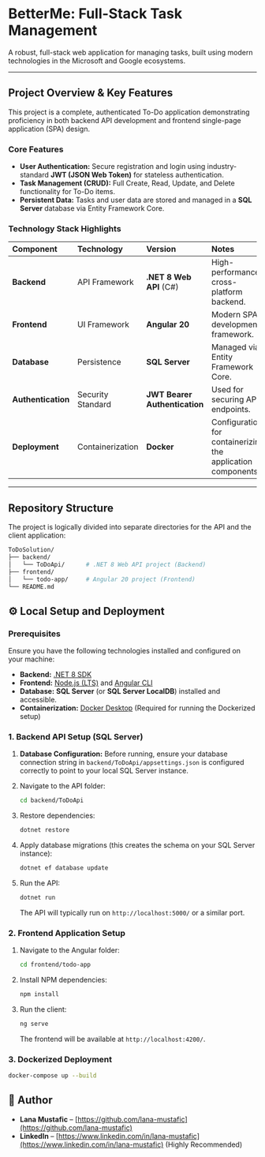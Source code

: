 #  BetterMe: Full-Stack Task Management

A robust, full-stack web application for managing tasks, built using modern technologies in the Microsoft and Google ecosystems.

---

## Project Overview & Key Features

This project is a complete, authenticated To-Do application demonstrating proficiency in both backend API development and frontend single-page application (SPA) design.

### Core Features

* **User Authentication:** Secure registration and login using industry-standard **JWT (JSON Web Token)** for stateless authentication.
* **Task Management (CRUD):** Full Create, Read, Update, and Delete functionality for To-Do items.
* **Persistent Data:** Tasks and user data are stored and managed in a **SQL Server** database via Entity Framework Core.

### Technology Stack Highlights

| Component | Technology | Version | Notes |
| :--- | :--- | :--- | :--- |
| **Backend** | API Framework | **.NET 8 Web API** (C#) | High-performance, cross-platform backend. |
| **Frontend** | UI Framework | **Angular 20** | Modern SPA development framework. |
| **Database** | Persistence | **SQL Server** | Managed via Entity Framework Core. |
| **Authentication** | Security Standard | **JWT Bearer Authentication** | Used for securing API endpoints. |
| **Deployment** | Containerization | **Docker** | Configuration for containerizing the application components. |

---

## Repository Structure

The project is logically divided into separate directories for the API and the client application:

```bash
ToDoSolution/
├── backend/
│   └── ToDoApi/      # .NET 8 Web API project (Backend)
├── frontend/
│   └── todo-app/     # Angular 20 project (Frontend)
└── README.md
```

## ⚙️ Local Setup and Deployment

### Prerequisites

Ensure you have the following technologies installed and configured on your machine:

* **Backend:** [.NET 8 SDK](https://dotnet.microsoft.com/download/dotnet/8.0)
* **Frontend:** [Node.js (LTS)](https://nodejs.org/en) and [Angular CLI](https://angular.io/cli)
* **Database:** **SQL Server** (or **SQL Server LocalDB**) installed and accessible.
* **Containerization:** [Docker Desktop](https://www.docker.com/products/docker-desktop/) (Required for running the Dockerized setup)

### 1. Backend API Setup (SQL Server)

1.  **Database Configuration:** Before running, ensure your database connection string in `backend/ToDoApi/appsettings.json` is configured correctly to point to your local SQL Server instance.
2.  Navigate to the API folder:
    
    ```bash
    cd backend/ToDoApi
    ```
3.  Restore dependencies:
    
    ```bash
    dotnet restore
    ```
4.  Apply database migrations (this creates the schema on your SQL Server instance):
  
    ```bash
    dotnet ef database update
    ```
5.  Run the API:
    
    ```bash
    dotnet run
    ```
    The API will typically run on `http://localhost:5000/` or a similar port.

### 2. Frontend Application Setup

1.  Navigate to the Angular folder:
   
    ```bash
    cd frontend/todo-app
    ```
2.  Install NPM dependencies:
   
    ```bash
    npm install
    ```
3.  Run the client:
   
    ```bash
    ng serve
    ```
    The frontend will be available at `http://localhost:4200/`.

### 3. Dockerized Deployment

```bash
docker-compose up --build
```


## 👤 Author

* **Lana Mustafic** – [https://github.com/lana-mustafic](https://github.com/lana-mustafic)
* **LinkedIn** – [https://www.linkedin.com/in/lana-mustafic](https://www.linkedin.com/in/lana-mustafic) (Highly Recommended)
